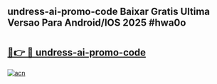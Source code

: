 ## undress-ai-promo-code Baixar Gratis Ultima Versao Para Android/IOS 2025 #hwa0o

# <h2><a href="https://ainizakaria.my?title=undress-ai-promo-code&ref=20M">🔗👉 🔴 undress-ai-promo-code</a></h2>

[![acn](https://github.com/user-attachments/assets/0f9c940e-d8b0-45ae-aac7-cd30a18b3e1c)](https://ainizakaria.my?title=undress-ai-promo-code&ref=20M)

